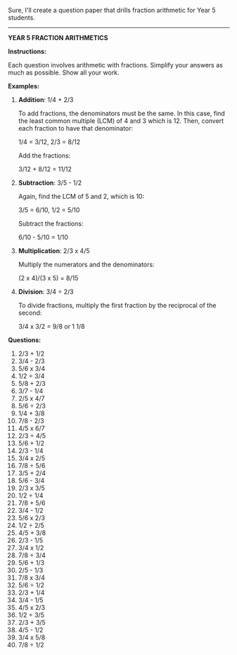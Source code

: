 Sure, I'll create a question paper that drills fraction arithmetic for Year 5 students.

---

**YEAR 5 FRACTION ARITHMETICS**

**Instructions:**

Each question involves arithmetic with fractions. Simplify your answers as much as possible. Show all your work.

**Examples:**

1. **Addition**: 1/4 + 2/3

   To add fractions, the denominators must be the same. In this case, find the least common multiple (LCM) of 4 and 3 which is 12. Then, convert each fraction to have that denominator:

   1/4 = 3/12, 2/3 = 8/12

   Add the fractions:

   3/12 + 8/12 = 11/12

2. **Subtraction**: 3/5 - 1/2

   Again, find the LCM of 5 and 2, which is 10:

   3/5 = 6/10, 1/2 = 5/10

   Subtract the fractions:

   6/10 - 5/10 = 1/10

3. **Multiplication**: 2/3 x 4/5

   Multiply the numerators and the denominators:

   (2 x 4)/(3 x 5) = 8/15

4. **Division**: 3/4 ÷ 2/3

   To divide fractions, multiply the first fraction by the reciprocal of the second:

   3/4 x 3/2 = 9/8 or 1 1/8

**Questions:**

1. 2/3 + 1/2
2. 3/4 - 2/3
3. 5/6 x 3/4
4. 1/2 ÷ 3/4
5. 5/8 + 2/3
6. 3/7 - 1/4
7. 2/5 x 4/7
8. 5/6 ÷ 2/3
9. 1/4 + 3/8
10. 7/8 - 2/3
11. 4/5 x 6/7
12. 2/3 ÷ 4/5
13. 5/6 + 1/2
14. 2/3 - 1/4
15. 3/4 x 2/5
16. 7/8 ÷ 5/6
17. 3/5 + 2/4
18. 5/6 - 3/4
19. 2/3 x 3/5
20. 1/2 ÷ 1/4
21. 7/8 + 5/6
22. 3/4 - 1/2
23. 5/6 x 2/3
24. 1/2 ÷ 2/5
25. 4/5 + 3/8
26. 2/3 - 1/5
27. 3/4 x 1/2
28. 7/8 ÷ 3/4
29. 5/6 + 1/3
30. 2/5 - 1/3
31. 7/8 x 3/4
32. 5/6 ÷ 1/2
33. 2/3 + 1/4
34. 3/4 - 1/5
35. 4/5 x 2/3
36. 1/2 ÷ 3/5
37. 2/3 + 3/5
38. 4/5 - 1/2
39. 3/4 x 5/8
40. 7/8 ÷ 1/2